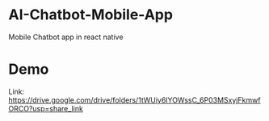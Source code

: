 # AI-Chatbot-Mobile-App
Mobile Chatbot app in react native 

# Demo
Link: https://drive.google.com/drive/folders/1tWUiy6IYOWssC_6P03MSxyjFkmwfORCO?usp=share_link
